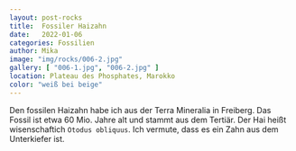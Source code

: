 ```yaml
---
layout: post-rocks
title:  Fossiler Haizahn
date:   2022-01-06
categories: Fossilien
author: Mika
image: "img/rocks/006-2.jpg"
gallery: [ "006-1.jpg", "006-2.jpg" ]
location: Plateau des Phosphates, Marokko
color: "weiß bei beige"
---
```


Den fossilen Haizahn habe ich aus der Terra Mineralia in Freiberg. Das Fossil ist etwa 60 Mio. Jahre alt und stammt aus dem Tertiär. Der Hai heißt wisenschaftich `Otodus obliquus`. Ich vermute, dass es ein Zahn aus dem Unterkiefer ist.